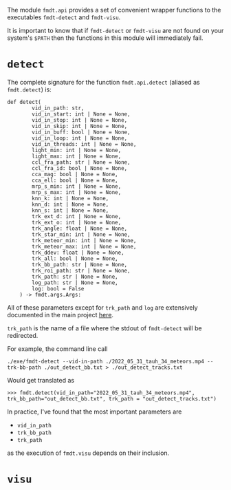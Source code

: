 The module `fmdt.api` provides a set of convenient wrapper functions to the 
executables `fmdt-detect` and `fmdt-visu`.

It is important to know that if `fmdt-detect` or `fmdt-visu` are not found on your system's
`$PATH` then the functions in this module will immediately fail.

# `detect`

The complete signature for the function `fmdt.api.detect` (aliased as `fmdt.detect`) is:

```
def detect(
        vid_in_path: str, 
        vid_in_start: int | None = None,
        vid_in_stop: int | None = None,
        vid_in_skip: int | None = None,
        vid_in_buff: bool | None = None,
        vid_in_loop: int | None = None,
        vid_in_threads: int | None = None,
        light_min: int | None = None,
        light_max: int | None = None,
        ccl_fra_path: str | None = None,
        ccl_fra_id: bool | None = None,
        cca_mag: bool | None = None,
        cca_ell: bool | None = None,
        mrp_s_min: int | None = None,
        mrp_s_max: int | None = None,
        knn_k: int | None = None,
        knn_d: int | None = None,
        knn_s: int | None = None,
        trk_ext_d: int | None = None,
        trk_ext_o: int | None = None,
        trk_angle: float | None = None,
        trk_star_min: int | None = None,
        trk_meteor_min: int | None = None,
        trk_meteor_max: int | None = None,
        trk_ddev: float | None = None,
        trk_all: bool | None = None,
        trk_bb_path: str | None = None,
        trk_roi_path: str | None = None,
        trk_path: str | None = None,
        log_path: str | None = None,
        log: bool = False
    ) -> fmdt.args.Args:
```

All of these parameters except for `trk_path` and `log` are extensively documented in the main project [here](https://fmdt.readthedocs.io/en/latest/user/usage/detect.html). 

`trk_path` is the name of a file where the stdout of `fmdt-detect` will be redirected.

For example, the command line call 
```
./exe/fmdt-detect --vid-in-path ./2022_05_31_tauh_34_meteors.mp4 --trk-bb-path ./out_detect_bb.txt > ./out_detect_tracks.txt
```

Would get translated as 

```
>>> fmdt.detect(vid_in_path="2022_05_31_tauh_34_meteors.mp4", trk_bb_path="out_detect_bb.txt", trk_path = "out_detect_tracks.txt")
```


In practice, I've found that the most important parameters are 

- `vid_in_path`
- `trk_bb_path`
- `trk_path` 

as the execution of `fmdt.visu` depends on their inclusion.

# `visu`
